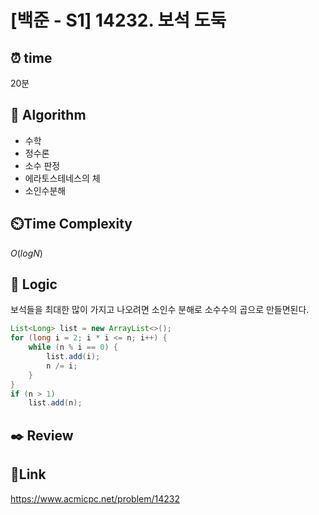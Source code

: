 # [백준 - S1] 14232. 보석 도둑

## ⏰ **time**

20분

## :pushpin: **Algorithm**

- 수학
- 정수론
- 소수 판정
- 에라토스테네스의 체
- 소인수분해

## ⏲️**Time Complexity**

$O(logN)$

## :round_pushpin: **Logic**
보석들을 최대한 많이 가지고 나오려면 소인수 분해로 소수수의 곱으로 만들면된다.
```java
List<Long> list = new ArrayList<>();
for (long i = 2; i * i <= n; i++) {
    while (n % i == 0) {
        list.add(i);
        n /= i;
    }
}
if (n > 1)
    list.add(n);
```  
## :black_nib: **Review** 
## 📡**Link**
https://www.acmicpc.net/problem/14232